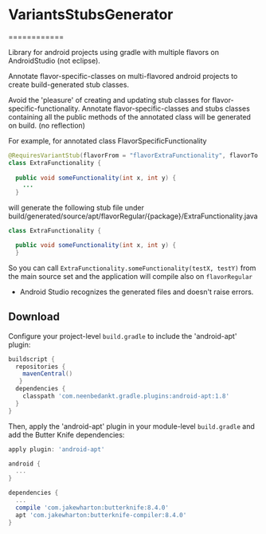 # VariantsStubsGenerator
============

Library for android projects using gradle with multiple flavors on AndroidStudio (not eclipse).

Annotate flavor-specific-classes on multi-flavored android projects to 
create build-generated stub classes.

Avoid the 'pleasure' of creating and updating stub classes for flavor-specific-functionality.
Annotate flavor-specific-classes and stubs classes containing all the public methods
of the annotated class will be generated on build.
(no reflection)

For example, for annotated class FlavorSpecificFunctionality
```java
@RequiresVariantStub(flavorFrom = "flavorExtraFunctionality", flavorTo = "flavorRegular")
class ExtraFunctionality {
  
  public void someFunctionality(int x, int y) {
    ...
  }
```

will generate the following stub file under build/generated/source/apt/flavorRegular/{package}/ExtraFunctionality.java
```java
class ExtraFunctionality {

  public void someFunctionality(int x, int y) {
  }
```

So you can call `ExtraFunctionality.someFunctionality(testX, testY)` 
from the main source set and the application will compile also on `flavorRegular`

* Android Studio recognizes the generated files and doesn't raise errors.

Download
--------

Configure your project-level `build.gradle` to include the 'android-apt' plugin:

```groovy
buildscript {
  repositories {
    mavenCentral()
   }
  dependencies {
    classpath 'com.neenbedankt.gradle.plugins:android-apt:1.8'
  }
}
```

Then, apply the 'android-apt' plugin in your module-level `build.gradle` and add the Butter Knife
dependencies:

```groovy
apply plugin: 'android-apt'

android {
  ...
}

dependencies {
  ...
  compile 'com.jakewharton:butterknife:8.4.0'
  apt 'com.jakewharton:butterknife-compiler:8.4.0'
}
```
